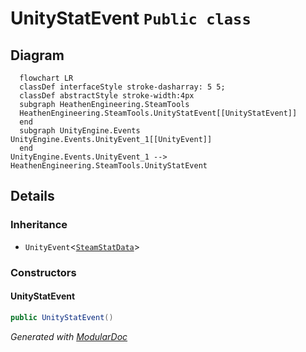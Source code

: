 # UnityStatEvent `Public class`

## Diagram
```mermaid
  flowchart LR
  classDef interfaceStyle stroke-dasharray: 5 5;
  classDef abstractStyle stroke-width:4px
  subgraph HeathenEngineering.SteamTools
  HeathenEngineering.SteamTools.UnityStatEvent[[UnityStatEvent]]
  end
  subgraph UnityEngine.Events
UnityEngine.Events.UnityEvent_1[[UnityEvent]]
  end
UnityEngine.Events.UnityEvent_1 --> HeathenEngineering.SteamTools.UnityStatEvent
```

## Details
### Inheritance
 - `UnityEvent`&lt;[`SteamStatData`](./heathenengineeringsteamtools-SteamStatData)&gt;

### Constructors
#### UnityStatEvent
```csharp
public UnityStatEvent()
```

*Generated with* [*ModularDoc*](https://github.com/hailstorm75/ModularDoc)
